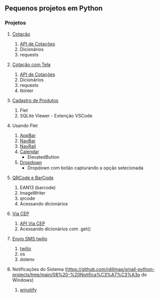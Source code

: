 ## Pequenos projetos em Python

### Projetos
1. [Cotação](https://github.com/rdilimas/small-python-projects/tree/main/01%20-%20Cota%C3%A7%C3%A3o)
    1. [API de Cotações](https://docs.awesomeapi.com.br/api-de-moedas)
    2. Dicionários
    3. requests

2. [Cotação com Tela](https://github.com/rdilimas/small-python-projects/tree/main/02%20-%20Cora%C3%A7%C3%A3o%20com%20Tela)
    1. [API de Cotações](https://docs.awesomeapi.com.br/api-de-moedas)
    2. Dicionários
    3. requests    
    4. tkinter

3. [Cadastro de Produtos](https://github.com/rdilimas/small-python-projects/tree/main/03%20-%20Cadastro%20de%20produtos%20com%20Flet)
    1. Flet
    2. SQLite Viewer - Extenção VSCode

4. Usando Flet
    1. [AppBar](https://github.com/rdilimas/small-python-projects/tree/main/04%20-%20Aplica%C3%A7%C3%B5es%20Flet/01%20-%20AppBar)
    2. [NavBar](https://github.com/rdilimas/small-python-projects/tree/main/04%20-%20Aplica%C3%A7%C3%B5es%20Flet/02%20-%20NavBar)
    3. [NavRail](https://github.com/rdilimas/small-python-projects/tree/main/04%20-%20Aplica%C3%A7%C3%B5es%20Flet/03%20-%20NavRail)
    3. [Calendar](https://github.com/rdilimas/small-python-projects/tree/main/04%20-%20Aplica%C3%A7%C3%B5es%20Flet/04%20-%20Calendario)
        - ElevatedButton
    4. [Dropdown](https://github.com/rdilimas/small-python-projects/tree/main/04%20-%20Aplica%C3%A7%C3%B5es%20Flet/05%20-%20Dropdown)
        - Dropdown com botão capturando a opção selecionada

5. [QRCode e BarCode](https://github.com/rdilimas/small-python-projects/tree/main/05%20-%20QRCode%20e%20BarCode)  
    1. EAN13 (barcode)  
    2. ImageWriter  
    3. qrcode 
    4. Acessando dicionários
    
6. [Via CEP](https://github.com/rdilimas/small-python-projects/tree/main/06%20-%20ViaCEP)  
    1. [API Via CEP](https://viacep.com.br/) 
    2. Acessando dicionários com .get()  

7. [Envio SMS twilio](https://github.com/rdilimas/small-python-projects/tree/main/07%20-%20EnvioSMS)  
    1. [twilio](https://www.twilio.com/pt-br/messaging/channels/sms)  
    2. os
    3. dotenv

8. Notificações do Sistema (https://github.com/rdilimas/small-python-projects/tree/main/08%20-%20Notifica%C3%A7%C3%A3o do Windows)  
    1. [winotify](https://pypi.org/project/winotify/)  
  
   

  
  
